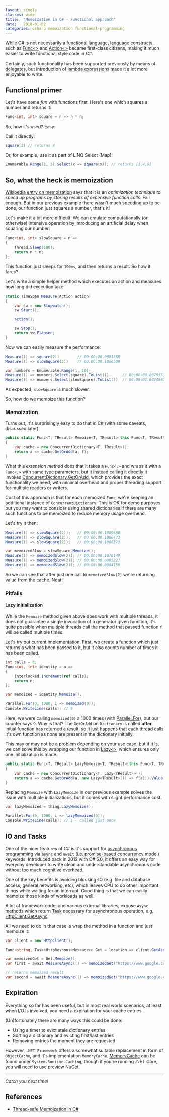 ```yaml
---
layout: single
classes: wide
title:  "Memoization in C# - Functional approach"
date:   2018-01-02
categories: csharp memoization functional-programming
---
```


While C# is not necessarily a functional language, language constructs such as [Func<>](https://docs.microsoft.com/en-us/dotnet/api/?view=netstandard-2.0&term=Func) and [Action<>](https://docs.microsoft.com/en-us/dotnet/api/?view=netstandard-2.0&term=action) became first-class citizens, making it much easier to write functional style code in C#.

<!--more-->

Certainly, such functionality has been supported previously by means of [delegates](https://docs.microsoft.com/en-us/dotnet/csharp/programming-guide/delegates/), but introduction of [lambda expressions](https://docs.microsoft.com/en-us/dotnet/csharp/programming-guide/statements-expressions-operators/lambda-expressions) made it a lot more enjoyable to write.

## Functional primer ##

Let's have some _fun_ with functions first. Here's one which squares a number and returns it:

```cs
Func<int, int> square = n => n * n;
```

So, how it's used? Easy:

Call it directly:

```cs
square(2) // returns 4
```

Or, for example, use it as part of LINQ Select (Map):

```cs
Enumerable.Range(1, 3).Select(x => square(x)); // returns [1,4,9]
```

## So, what the heck is memoization ##

[Wikipedia entry on memoization](https://en.wikipedia.org/wiki/Memoization) says that it is an _optimization technique to speed up programs by storing results of expensive function calls_. Fair enough. But in our previous example there wasn't much speeding up to be done, our function just squares a number, that's it!

Let's make it a bit more difficult. We can emulate computationally (or otherwise) intensive operation by introducing an artificial delay when squaring our number:

```cs
Func<int, int> slowSquare = n =>
{
    Thread.Sleep(100);
    return n * n;
};
```

This function just sleeps for `100ms`, and then returns a result. So how it fares?

Let's write a simple helper method which executes an action and measures how long did execution take:

```cs
static TimeSpan Measure(Action action)
{
    var sw = new Stopwatch();
    sw.Start();

    action();

    sw.Stop();
    return sw.Elapsed;
}
```

Now we can easily measure the performance:

```cs
Measure(() => square(2))        // 00:00:00.0001388
Measure(() => slowSquare(2))    // 00:00:00.1006509

var numbers = Enumerable.Range(1, 10);
Measure(() => numbers.Select(square).ToList())      // 00:00:00.0079551
Measure(() => numbers.Select(slowSquare).ToList())  // 00:00:01.0024892
```

As expected, `slowSquare` is much slower.

So, how do we memoize this function?

### Memoization ##

Turns out, it's surprisingly easy to do that in C# (with some caveats, discussed later).

```cs
public static Func<T, TResult> Memoize<T, TResult>(this Func<T, TResult> f)
{
    var cache = new ConcurrentDictionary<T, TResult>();
    return a => cache.GetOrAdd(a, f);
}
```

What this _extension method_ does that it takes a `Func<,>` and wraps it with a `Func<,>` with same type parameters, but it instead calling it directly it invokes [ConcurrentDictionary.GetOrAdd](https://docs.microsoft.com/en-us/dotnet/api/system.collections.concurrent.concurrentdictionary-2.getoradd?view=netstandard-2.0#System_Collections_Concurrent_ConcurrentDictionary_2_GetOrAdd__0__1_), which provides the exact functionality we need, with minimal overhead and proper threading support for multiple readers or writers.

Cost of this approach is that for each memoized `Func`, we're keeping an additional instance of `ConcurrentDictionary`. This is OK for demo purposes but you may want to consider using shared dictionaries if there are many such functions to be memoized to reduce memory usage overhead.

Let's try it then:

```cs
Measure(() => slowSquare(2));   // 00:00:00.1009680
Measure(() => slowSquare(2));   // 00:00:00.1006473
Measure(() => slowSquare(2));   // 00:00:00.1006373

var memoizedSlow = slowSquare.Memoize();
Measure(() => memoizedSlow(2)); // 00:00:00.1070149
Measure(() => memoizedSlow(2)); // 00:00:00.0005227
Measure(() => memoizedSlow(2)); // 00:00:00.0004159
```

So we can see that after just one call to `memoizedSlow(2)` we're returning value from the cache. Neat!

### Pitfalls ###

#### Lazy initialization ####

While the `Memoize` method given above does work with multiple threads, it does not guarantee a single invocation of a generator given function, it's quite possible when multiple threads call the method that passed function `f` will be called multiple times.

Let's try out current implementation. First, we create a function which just returns a what has been passed to it, but it also counts number of times it has been called.

```cs
int calls = 0;
Func<int, int> identity = n =>
{
    Interlocked.Increment(ref calls);
    return n;
};

var memoized = identity.Memoize();

Parallel.For(0, 1000, i => memoized(0));
Console.WriteLine(calls); // 9
```

Here, we were calling `memoized(0)` a 1000 times (with [Parallel.For](https://docs.microsoft.com/en-us/dotnet/standard/parallel-programming/how-to-write-a-simple-parallel-for-loop)), but our counter says `9`. Why is that? The `GetOrAdd` on `Dictionary` is called **after** initial function has returned a result, so it just happens that each thread calls it's own function as none are present in the dictionary initially.

This may or may not be a problem depending on your use case, but if it is, we can solve this by wrapping our function in [Lazy<>](https://docs.microsoft.com/en-us/dotnet/api/system.lazy-1?view=netstandard-2.0), which ensures only one initialization is made.

```cs
public static Func<T, TResult> LazyMemoize<T, TResult>(this Func<T, TResult> f)
{
    var cache = new ConcurrentDictionary<T, Lazy<TResult>>();
    return a => cache.GetOrAdd(a, new Lazy<TResult>(() => f(a))).Value;
}
```

Replacing `Memoize` with `LazyMemoize` in our previous example solves the issue with multiple initializations, but it comes with slight performance cost.

```cs
var lazyMemoized = thing.LazyMemoize();

Parallel.For(0, 1000, i => lazyMemoized(0));
Console.WriteLine(calls); // 1 - called just once
```

## IO and Tasks ##

One of the nicer features of C# is it's support for [asynchronous programming](https://docs.microsoft.com/en-us/dotnet/csharp/async) via `async` and `await` (i.e. [promise-based concurrency](https://en.wikipedia.org/wiki/Futures_and_promises) model) keywords. Introduced back in 2012 with C# 5.0, it offers an easy way for everyday developer to write clean and understandable asynchronous code without too much cognitive overhead.

One of the key benefits is avoiding blocking-IO (e.g. file and database access, general networking, etc), which leaves CPU to do other important things while waiting for an interrupt. Good thing is that we can easily memoize those kinds of workloads as well.

A lot of framework code, and various external libraries, expose `Async` methods which return [Task<T>](https://docs.microsoft.com/en-us/dotnet/api/system.threading.tasks.task?view=netstandard-2.0) necessary for asynchronous operation, e.g. [HttpClient.GetAsync](https://docs.microsoft.com/en-us/dotnet/api/system.net.http.httpclient.getasync?view=netstandard-2.0).

All we need to do in that case is wrap the method in a function and just memoize it:

```cs
var client = new HttpClient();

Func<string, Task<HttpResponseMessage>> Get = location => client.GetAsync(location);

var memoizedGet = Get.Memoize();
var first = await MeasureAsync(() => memoizedGet("https://www.google.com"));

// returns memoized result
var second = await MeasureAsync(() => memoizedGet("https://www.google.com"));
```

## Expiration ##

Everything so far has been useful, but in most real world scenarios, at least when I/O is involved, you need a expiration for your cache entries.

(Un)fortunately there are many ways this could be done:

- Using a timer to evict stale dictionary entries
- Sorting a dictionary and evicting first/last entries
- Removing entries the moment they are requested

However, `.NET Framework` offers a somewhat suitable replacement in form of `ObjectCache`, and it's implementation `MemoryCache`. [MemoryCache](https://docs.microsoft.com/en-us/dotnet/api/system.runtime.caching.memorycache?view=netframework-4.7.1) can be found under `System.Runtime.Caching`, though if you're running .NET Core, you will need to use [preview NuGet](https://www.nuget.org/packages/System.Runtime.Caching/4.5.0-preview1-25914-04).

---
_Catch you next time!_

## References ##

- [Thread-safe Memoization in C#](https://stackoverflow.com/questions/1254995/thread-safe-memoization)